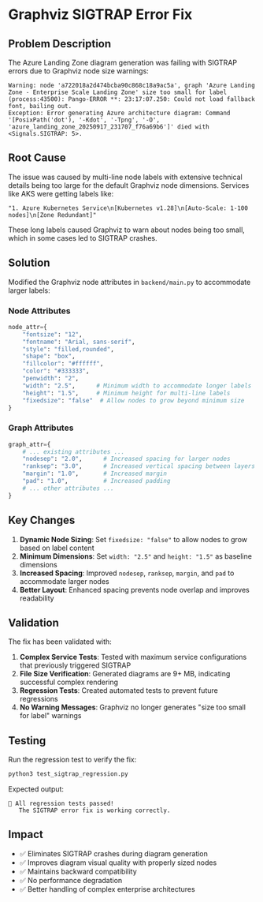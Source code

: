 # Graphviz SIGTRAP Error Fix

## Problem Description

The Azure Landing Zone diagram generation was failing with SIGTRAP errors due to Graphviz node size warnings:

```
Warning: node 'a722018a2d474bcba90c868c18a9ac5a', graph 'Azure Landing Zone - Enterprise Scale Landing Zone' size too small for label
(process:43500): Pango-ERROR **: 23:17:07.250: Could not load fallback font, bailing out.
Exception: Error generating Azure architecture diagram: Command '[PosixPath('dot'), '-Kdot', '-Tpng', '-O', 'azure_landing_zone_20250917_231707_f76a69b6']' died with <Signals.SIGTRAP: 5>.
```

## Root Cause

The issue was caused by multi-line node labels with extensive technical details being too large for the default Graphviz node dimensions. Services like AKS were getting labels like:

```
"1. Azure Kubernetes Service\n[Kubernetes v1.28]\n[Auto-Scale: 1-100 nodes]\n[Zone Redundant]"
```

These long labels caused Graphviz to warn about nodes being too small, which in some cases led to SIGTRAP crashes.

## Solution

Modified the Graphviz node attributes in `backend/main.py` to accommodate larger labels:

### Node Attributes
```python
node_attr={
    "fontsize": "12",
    "fontname": "Arial, sans-serif", 
    "style": "filled,rounded",
    "shape": "box",
    "fillcolor": "#ffffff",
    "color": "#333333",
    "penwidth": "2",
    "width": "2.5",      # Minimum width to accommodate longer labels
    "height": "1.5",     # Minimum height for multi-line labels  
    "fixedsize": "false"  # Allow nodes to grow beyond minimum size
}
```

### Graph Attributes
```python
graph_attr={
    # ... existing attributes ...
    "nodesep": "2.0",      # Increased spacing for larger nodes
    "ranksep": "3.0",      # Increased vertical spacing between layers
    "margin": "1.0",       # Increased margin
    "pad": "1.0",          # Increased padding
    # ... other attributes ...
}
```

## Key Changes

1. **Dynamic Node Sizing**: Set `fixedsize: "false"` to allow nodes to grow based on label content
2. **Minimum Dimensions**: Set `width: "2.5"` and `height: "1.5"` as baseline dimensions
3. **Increased Spacing**: Improved `nodesep`, `ranksep`, `margin`, and `pad` to accommodate larger nodes
4. **Better Layout**: Enhanced spacing prevents node overlap and improves readability

## Validation

The fix has been validated with:

1. **Complex Service Tests**: Tested with maximum service configurations that previously triggered SIGTRAP
2. **File Size Verification**: Generated diagrams are 9+ MB, indicating successful complex rendering
3. **Regression Tests**: Created automated tests to prevent future regressions
4. **No Warning Messages**: Graphviz no longer generates "size too small for label" warnings

## Testing

Run the regression test to verify the fix:

```bash
python3 test_sigtrap_regression.py
```

Expected output:
```
🎉 All regression tests passed!
   The SIGTRAP error fix is working correctly.
```

## Impact

- ✅ Eliminates SIGTRAP crashes during diagram generation
- ✅ Improves diagram visual quality with properly sized nodes  
- ✅ Maintains backward compatibility
- ✅ No performance degradation
- ✅ Better handling of complex enterprise architectures